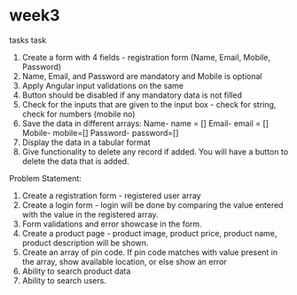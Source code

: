 # week3
tasks
task
1. Create a form with 4 fields - registration form (Name, Email, Mobile, Password)
2. Name, Email, and Password are mandatory and Mobile is optional
3. Apply Angular input validations on the same
4. Button should be disabled if any mandatory data is not filled
5. Check for the inputs that are given to the input box - check for string, check for numbers (mobile no)
6. Save the data in different arrays:
	Name- name = []
	Email- email = []
	Mobile- mobile=[]
Password- password=[]
7. Display the data in a tabular format
8. Give functionality to delete any record if added. You will have a button to delete the data that is added.



Problem Statement:
1. Create a registration form - registered user array
2. Create a login form - login will be done by comparing the value entered with the value in the registered array.
3. Form validations and error showcase in the form.
4. Create a product page - product image, product price, product name, product description will be shown.
5.  Create an array of pin code. If pin code matches with value present in the array, show available location, or else show an error
6. Ability to search product data
7. Ability to search users.
